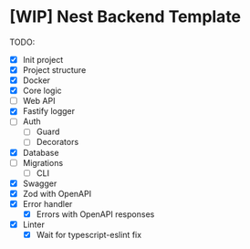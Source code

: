 # [WIP] Nest Backend Template

TODO:
- [x] Init project
- [x] Project structure
- [x] Docker
- [x] Core logic
- [ ] Web API
- [x] Fastify logger
- [ ] Auth
  - [ ] Guard
  - [ ] Decorators
- [x] Database
- [ ] Migrations
  - [ ] CLI
- [x] Swagger
- [x] Zod with OpenAPI
- [x] Error handler
  - [x] Errors with OpenAPI responses
- [x] Linter
  - [x] Wait for typescript-eslint fix
